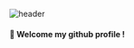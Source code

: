 <!-- ### Hi there 👋 -->
![header](https://capsule-render.vercel.app/api?type=Rect&color=BB2649&text=DASHBOARD)

####  :wave: Welcome my github profile !

<!--
**DASHIAN/DASHIAN** is a ✨ _special_ ✨ repository because its `README.md` (this file) appears on your GitHub profile.
<img src="https://img.shields.io/badge/JAVA-BB2649?style=for-the-badge&logo=java&logoColor=white">
<img src="https://img.shields.io/badge/Oracle-BB2649?style=for-the-badge&logo=Oracle&logoColor=white">

Here are some ideas to get you started:

- 🔭 I’m currently working on ...
- 🌱 I’m currently learning ...
- 👯 I’m looking to collaborate on ...
- 🤔 I’m looking for help with ...
- 💬 Ask me about ...
- 📫 How to reach me: ...
- 😄 Pronouns: ...
- ⚡ Fun fact: ...
-->
